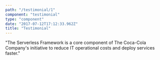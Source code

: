 ```yaml
---
path: "/testimonial/1"
component: "testimonial"
type: "component"
date: "2017-07-12T17:12:33.962Z"
title: "Testimonial"
---
```

<Box>
  <Testimonial
    img="https://s3-us-west-2.amazonaws.com/assets.site.serverless.com/icons/cocacola-logo.png"
    name="Patrick Brandt"
    designation="Solutions Architect at The Coca Cola Company"
    alt="Coca Cola"
  >
    "The Serverless Framework is a core component of The Coca-Cola Company's initiative to reduce IT operational costs and deploy services faster."
  </Testimonial>
</Box>
